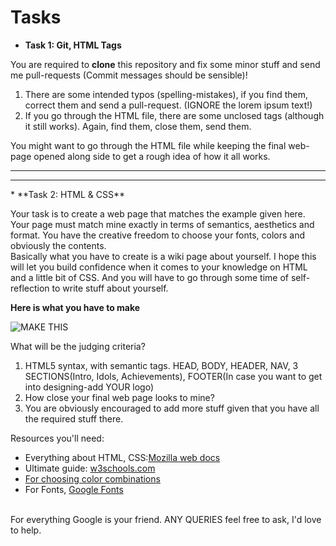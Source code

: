 # Tasks

*   **Task 1: Git, HTML Tags**
  
  You are required to **clone** this repository and fix some minor stuff and send me pull-requests (Commit messages should be sensible)!  
  
  1.    There are some intended typos (spelling-mistakes), if you find them, correct them and send a pull-request. (IGNORE the lorem ipsum text!)
  2.    If you go through the HTML file, there are some unclosed tags (although it still works). Again, find them, close them, send them.

  You might want to go through the HTML file while keeping the final web-page opened along side to get a rough idea of how it all works.
<hr/> <hr/>
*   **Task 2: HTML & CSS**
  
  Your task is to create a web page that matches the example given here. Your page must match mine exactly in terms of semantics, aesthetics and format. You have the creative freedom to choose your fonts, colors and obviously the contents.
  <br />
  Basically what you have to create is a wiki page about yourself. I hope this will let you build confidence when it comes to your knowledge on HTML and a little bit of CSS. And you will have to go through some time of self-reflection to write stuff about yourself.
  <br />

  **Here is what you have to make**

  ![MAKE THIS](https://raw.githubusercontent.com/sypai/Endgame/task1-git/Task2.png)

  What will be the judging criteria?
  1.    HTML5 syntax, with semantic tags. HEAD, BODY, HEADER, NAV, 3 SECTIONS(Intro, Idols, Achievements), FOOTER(In case you want to get into designing-add YOUR logo) 
  2.    How close your final web page looks to mine?
  3.    You are obviously encouraged to add more stuff given that you have all the required stuff there.
   
  Resources you'll need:
  * Everything about HTML, CSS:[Mozilla web docs](https://developer.mozilla.org/en-US/docs/Web)
  * Ultimate guide: [w3schools.com](https://www.w3schools.com/)
  * [For choosing color combinations](https://www.canva.com/learn/100-color-combinations/)
  * For Fonts, [Google Fonts](https://fonts.google.com/)
  
  <br />
  For everything Google is your friend. ANY QUERIES feel free to ask, I'd love to help.
